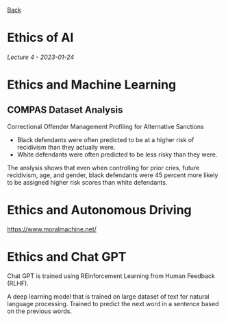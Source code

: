 [Back](./readme.md)
# Ethics of AI
###### Lecture 4 - 2023-01-24
# Ethics and Machine Learning
## COMPAS Dataset Analysis
Correctional Offender Management Profiling for Alternative Sanctions

- Black defendants were often predicted to be at a higher risk of recidivism than they actually were.
- White defendants were often predicted to be less risky than they were.

The anslysis shows that even when controlling for prior cries, future recidivism, age, and gender, black defendants were 45 percent more likely to be assigned higher risk scores than white defendants.

# Ethics and Autonomous Driving
https://www.moralmachine.net/


# Ethics and Chat GPT
Chat GPT is trained using REinforcement Learning from Human Feedback (RLHF).

A deep learning model that is trained on large dataset of text for natural language processing. Trained to predict the next word in a sentence based on the previous words.

